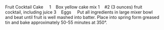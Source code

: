 Fruit Cocktail Cake
 
 
1    Box yellow cake mix
1    #2 (3 ounces) fruit cocktail, including juice
3    Eggs
 
 
Put all ingredients in large mixer bowl and beat until fruit is well mashed into batter. 
Place into spring form greased tin and bake approximately 50-55 minutes at 350°. 
